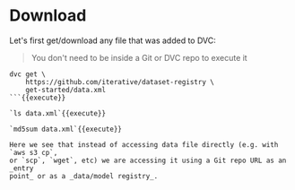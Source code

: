 # Download

Let's first get/download any file that was added to DVC:

> You don't need to be inside a Git or DVC repo to execute it

```
dvc get \
    https://github.com/iterative/dataset-registry \
    get-started/data.xml
```{{execute}}

`ls data.xml`{{execute}}

`md5sum data.xml`{{execute}}

Here we see that instead of accessing data file directly (e.g. with `aws s3 cp`,
or `scp`, `wget`, etc) we are accessing it using a Git repo URL as an _entry
point_ or as a _data/model registry_.
